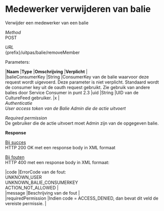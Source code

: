 ---
---

# Medewerker verwijderen van balie

Verwijder een medewerker van een balie

_Method_  
 POST

_URL_  
 {prefix}/uitpas/balie/removeMember

Parameters:

 |**Naam** |**Type** |**Omschrijving** |**Verplicht** |  
 |balieConsumerKey |String |ConsumerKey van de balie waarvoor deze request wordt uigevoerd. Deze parameter is niet verplicht. Standaard wordt de consumer key uit de oauth request gebruikt. Zie gebruik van andere balies door Service Consumer in punt 2.3 |uid |String |UID van de CultureFeed gebruiker. |x |  
_Authenticatie_  
_User access token van de Balie Admin die de actie uitvoert_

_Required permission_  
 De gebruiker die de actie uitvoert moet Admin zijn van de opgegeven balie.

**Response**

<u>Bij succes</u>  
 HTTP 200 OK met een response body in XML formaat

<u>Bij fouten</u>  
 HTTP 400 met een response body in XML formaat:

 |code |ErrorCode van de fout:  
 UNKNOWN\_USER  
 UNKNOWN\_BALIE\_CONSUMERKEY  
 ACTION\_NOT\_ALLOWED |  
 |message |Beschrijving van de fout |  
 |requiredPermission |Indien code = ACCESS\_DENIED, dan bevat dit veld de vereiste permissie. |  